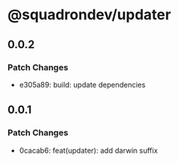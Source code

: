 # @squadrondev/updater

## 0.0.2

### Patch Changes

- e305a89: build: update dependencies

## 0.0.1

### Patch Changes

- 0cacab6: feat(updater): add darwin suffix
